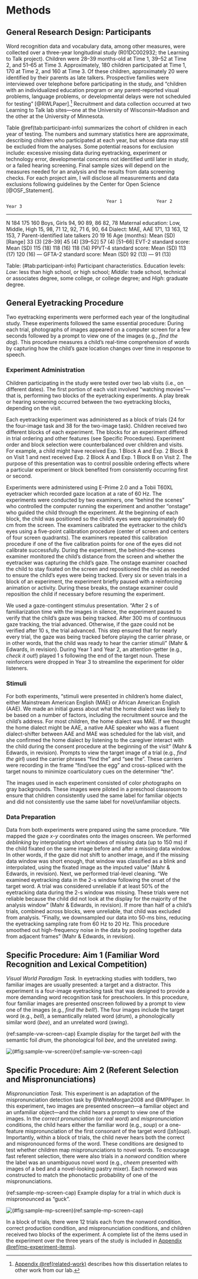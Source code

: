 
Methods
========

General Research Design: Participants
-------------------------------------

Word recognition data and vocabulary data, among other measures, were
collected over a three-year longitudinal study (R01DC002932; the
Learning to Talk project). Children were 28–39 months-old at Time 1,
39–52 at Time 2, and 51–65 at Time 3. Approximately, 180 children
participated at Time 1, 170 at Time 2, and 160 at Time 3. Of these
children, approximately 20 were identified by their parents as late
talkers. Prospective families were interviewed over telephone before
participating in the study, and “children with an individualized
education program or any parent-reported visual problems, language
problems, or developmental delays were not scheduled for testing” 
[@RWLPaper].[^1] Recruitment and data
collection occurred at two Learning to Talk lab sites—one at the
University of Wisconsin–Madison and the other at the University of
Minnesota.

[^1]: [Appendix \@ref(related-work)](#related-work) describes how this 
      dissertation relates to other work from our lab.

Table \@ref(tab:participant-info) summarizes the cohort of children in each year of
testing. The numbers and summary statistics here are approximate,
describing children who participated at each year, but whose data may
still be excluded from the analyses. Some potential reasons for
exclusion include: excessive missing data during eyetracking, experiment
or technology error, developmental concerns not identified until later
in study, or a failed hearing screening. Final sample sizes will depend
on the measures needed for an analysis and the results from data
screening checks. For each project aim, I will disclose all measurements
and data exclusions following guidelines by the Center for Open Science
[@OSF_Statement].

                                          Year 1             Year 2             Year 3
----------------------------------------- ------------------ ------------------ ------------------
N                                         184                175                160
Boys, Girls                               94, 90             89, 86             82, 78
Maternal education: Low, Middle, High     15, 98, 71         12, 92, 71         6, 90, 64
Dialect: MAE, AAE                         171, 13            163, 12            153, 7
Parent-identified late talkers            20                 19                 16
Age (months): Mean (SD) [Range]           33 (3) [28–39]     45 (4) [39–52]     57 (4) [51–66]
EVT-2 standard score: Mean (SD)           115 (18)           118 (16)           118 (14)
PPVT-4 standard score: Mean (SD)          113 (17)           120 (16)           —
GFTA-2 standard score: Mean (SD)          92 (13)            —                  91 (13)

Table: (\#tab:participant-info) Participant characteristics. Education levels:
_Low_: less than high school, or high school; _Middle_: trade school, technical
or associates degree, some college, or college degree; and _High_: graduate
degree.

General Eyetracking Procedure
-----------------------------

Two eyetracking experiments were performed each year of the longitudinal
study. These experiments followed the same essential procedure: During
each trial, photographs of images appeared on a computer screen for a
few seconds followed by a prompt to view one of the images (e.g., *find
the dog*). This procedure measures a child’s real-time comprehension of
words by capturing how the child’s gaze location changes over time in
response to speech.

### Experiment Administration

Children participating in the study were tested over two lab visits
(i.e., on different dates). The first portion of each visit involved
“watching movies”—that is, performing two blocks of the eyetracking
experiments. A play break or hearing screening occurred between the two
eyetracking blocks, depending on the visit.

Each eyetracking experiment was administered as a block of trials (24
for the four-image task and 38 for the two-image task). Children
received two different blocks of each experiment. The blocks for an
experiment differed in trial ordering and other features (see Specific
Procedures). Experiment order and block selection were counterbalanced
over children and visits. For example, a child might have received Exp.
1 Block A and Exp. 2 Block B on Visit 1 and next received Exp. 2 Block A
and Exp. 1 Block B on Visit 2. The purpose of this presentation was to
control possible ordering effects where a particular experiment or block
benefited from consistently occurring first or second.

Experiments were administered using E-Prime 2.0 and a Tobii T60XL
eyetracker which recorded gaze location at a rate of 60 Hz. The
experiments were conducted by two examiners, one “behind the scenes” who
controlled the computer running the experiment and another “onstage” who
guided the child through the experiment. At the beginning of each block,
the child was positioned so the child’s eyes were approximately 60 cm
from the screen. The examiners calibrated the eyetracker to the child’s
eyes using a five-point calibration procedure (center of screen and
centers of four screen quadrants). The examiners repeated this
calibration procedure if one of the five calibration points for one of
the eyes did not calibrate successfully. During the experiment, the
behind-the-scenes examiner monitored the child’s distance from the
screen and whether the eyetracker was capturing the child’s gaze. The
onstage examiner coached the child to stay fixated on the screen and
repositioned the child as needed to ensure the child’s eyes were being
tracked. Every six or seven trials in a block of an experiment, the
experiment briefly paused with a reinforcing animation or activity.
During these breaks, the onstage examiner could reposition the child if
necessary before resuming the experiment.

We used a gaze-contingent stimulus presentation. “After 2 s of
familiarization time with the images in silence, the experiment paused
to verify that the child’s gaze was being tracked. After 300 ms of
continuous gaze tracking, the trial advanced. Otherwise, if the gaze
could not be verified after 10 s, the trial advanced. This step ensured
that for nearly every trial, the gaze was being tracked before playing
the carrier phrase, or in other words, that the child was ready to hear
the carrier stimuli” (Mahr & Edwards, in revision). During Year 1 and
Year 2, an attention-getter (e.g., *check it out*!) played 1 s following
the end of the target noun. These reinforcers were dropped in Year 3 to
streamline the experiment for older listeners.

### Stimuli

For both experiments, “stimuli were presented in children’s home
dialect, either Mainstream American English (MAE) or African American
English (AAE). We made an initial guess about what the home dialect was
likely to be based on a number of factors, including the recruitment
source and the child’s address. For most children, the home dialect was
MAE. If we thought the home dialect might be AAE, a native AAE speaker
who was a fluent dialect-shifter between AAE and MAE was scheduled for
the lab visit, and she confirmed the home dialect by listening to the
caregiver interact with the child during the consent procedure at the
beginning of the visit” (Mahr & Edwards, in revision). Prompts to view
the target image of a trial (e.g., *find the girl*) used the carrier
phrases “find the” and “see the”. These carriers were recording in the
frame “find/see the egg” and cross-spliced with the target nouns to
minimize coarticulatory cues on the determiner “the”.

The images used in each experiment consisted of color photographs on
gray backgrounds. These images were piloted in a preschool classroom to
ensure that children consistently used the same label for familiar
objects and did not consistently use the same label for novel/unfamiliar
objects.

### Data Preparation

Data from both experiments were prepared using the same procedure. “We
mapped the gaze *x*-*y* coordinates onto the images onscreen. We
performed *deblinking* by interpolating short windows of missing data
(up to 150 ms) if the child fixated on the same image before and after a
missing data window. In other words, if the gaze did not shift to
another image, and if the missing data window was short enough, that
window was classified as a blink and interpolated, using the fixated
image as the imputed value” (Mahr & Edwards, in revision). Next, we
performed trial-level cleaning. “We examined eyetracking data in the 2-s
window following the onset of the target word. A trial was considered
unreliable if at least 50% of the eyetracking data during the 2-s window
was missing. These trials were not reliable because the child did not
look at the display for the majority of the analysis window” (Mahr &
Edwards, in revision). If more than half of a child’s trials, combined
across blocks, were unreliable, that child was excluded from analysis.
“Finally, we downsampled our data into 50-ms bins, reducing the
eyetracking sampling rate from 60 Hz to 20 Hz. This procedure smoothed
out high-frequency noise in the data by pooling together data from
adjacent frames” (Mahr & Edwards, in revision).

Specific Procedure: Aim 1 (Familiar Word Recognition and Lexical Competition)
-----------------------------------------------------------------------------

*Visual World Paradigm Task.* In eyetracking studies with toddlers, two
familiar images are usually presented: a target and a distractor. This
experiment is a four-image eyetracking task that was designed to provide
a more demanding word recognition task for preschoolers. In this
procedure, four familiar images are presented onscreen followed by a
prompt to view one of the images (e.g., *find the bell!*). The four
images include the target word (e.g., *bell*), a semantically related
word (*drum*), a phonologically similar word (*bee*), and an unrelated
word (*swing*).

(ref:sample-vw-screen-cap) Example display for the target *bell* with
the semantic foil *drum*, the phonological foil *bee*, and the unrelated
*swing*.

![(\#fig:sample-vw-screen)(ref:sample-vw-screen-cap)](./misc/rwl-screens/TimePoint1/actual/Block2_17_swing2_bell2_bee2_drum2_UpperRightImage_bell.png)


Specific Procedure: Aim 2 (Referent Selection and Mispronunciations)
--------------------------------------------------------------------

*Mispronunciation Task.* This experiment is an adaptation of the
mispronunciation detection task by @WhiteMorgan2008 and @MPPaper. 
In this experiment, two images are presented onscreen—a
familiar object and an unfamiliar object—and the child hears a prompt to
view one of the images. In the *correct pronunciation* (or *real word*)
and *mispronunciation* conditions, the child hears either the familiar
word (e.g., *soup*) or a one-feature mispronunciation of the first
consonant of the target word ([*sh*]*oup*). Importantly, within a
block of trials, the child never hears both the correct and
mispronounced forms of the word. These conditions are designed to test
whether children map mispronunciations to novel words. To encourage fast
referent selection, there were also trials in a *nonword* condition
where the label was an unambiguous novel word (e.g., *cheem* presented
with images of a bed and a novel-looking pastry mixer). Each nonword was
constructed to match the phonotactic probability of one of the
mispronunciations.

(ref:sample-mp-screen-cap) Example display for a trial in which *duck* 
is mispronounced as “guck”.

![(\#fig:sample-mp-screen)(ref:sample-mp-screen-cap)](./misc/mp-screens/TimePoint1/actual/Block1_03_MP_bull2_duck2_ImageR_guk.png)

In a block of trials, there were 12 trials each from the nonword
condition, correct production condition, and mispronunciation
conditions, and children received two blocks of the experiment. A
complete list of the items used in the experiment over the three years
of the study is included in 
[Appendix \@ref(mp-experiment-items)](#mp-experiment-items).
